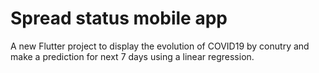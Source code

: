 # Spread status mobile app

A new Flutter project to display the evolution of COVID19 by conutry and make a prediction for next 7 days using a linear regression.

